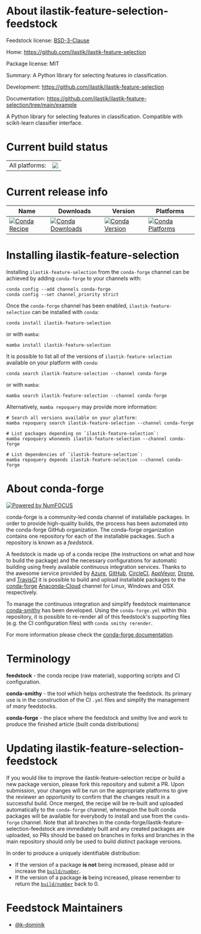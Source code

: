 About ilastik-feature-selection-feedstock
=========================================

Feedstock license: [BSD-3-Clause](https://github.com/conda-forge/ilastik-feature-selection-feedstock/blob/main/LICENSE.txt)

Home: https://github.com/ilastik/ilastik-feature-selection

Package license: MIT

Summary: A Python library for selecting features in classification.

Development: https://github.com/ilastik/ilastik-feature-selection

Documentation: https://github.com/ilastik/ilastik-feature-selection/tree/main/example

A Python library for selecting features in classification.
Compatible with scikit-learn classifier interface.


Current build status
====================


<table><tr><td>All platforms:</td>
    <td>
      <a href="https://dev.azure.com/conda-forge/feedstock-builds/_build/latest?definitionId=18891&branchName=main">
        <img src="https://dev.azure.com/conda-forge/feedstock-builds/_apis/build/status/ilastik-feature-selection-feedstock?branchName=main">
      </a>
    </td>
  </tr>
</table>

Current release info
====================

| Name | Downloads | Version | Platforms |
| --- | --- | --- | --- |
| [![Conda Recipe](https://img.shields.io/badge/recipe-ilastik--feature--selection-green.svg)](https://anaconda.org/conda-forge/ilastik-feature-selection) | [![Conda Downloads](https://img.shields.io/conda/dn/conda-forge/ilastik-feature-selection.svg)](https://anaconda.org/conda-forge/ilastik-feature-selection) | [![Conda Version](https://img.shields.io/conda/vn/conda-forge/ilastik-feature-selection.svg)](https://anaconda.org/conda-forge/ilastik-feature-selection) | [![Conda Platforms](https://img.shields.io/conda/pn/conda-forge/ilastik-feature-selection.svg)](https://anaconda.org/conda-forge/ilastik-feature-selection) |

Installing ilastik-feature-selection
====================================

Installing `ilastik-feature-selection` from the `conda-forge` channel can be achieved by adding `conda-forge` to your channels with:

```
conda config --add channels conda-forge
conda config --set channel_priority strict
```

Once the `conda-forge` channel has been enabled, `ilastik-feature-selection` can be installed with `conda`:

```
conda install ilastik-feature-selection
```

or with `mamba`:

```
mamba install ilastik-feature-selection
```

It is possible to list all of the versions of `ilastik-feature-selection` available on your platform with `conda`:

```
conda search ilastik-feature-selection --channel conda-forge
```

or with `mamba`:

```
mamba search ilastik-feature-selection --channel conda-forge
```

Alternatively, `mamba repoquery` may provide more information:

```
# Search all versions available on your platform:
mamba repoquery search ilastik-feature-selection --channel conda-forge

# List packages depending on `ilastik-feature-selection`:
mamba repoquery whoneeds ilastik-feature-selection --channel conda-forge

# List dependencies of `ilastik-feature-selection`:
mamba repoquery depends ilastik-feature-selection --channel conda-forge
```


About conda-forge
=================

[![Powered by
NumFOCUS](https://img.shields.io/badge/powered%20by-NumFOCUS-orange.svg?style=flat&colorA=E1523D&colorB=007D8A)](https://numfocus.org)

conda-forge is a community-led conda channel of installable packages.
In order to provide high-quality builds, the process has been automated into the
conda-forge GitHub organization. The conda-forge organization contains one repository
for each of the installable packages. Such a repository is known as a *feedstock*.

A feedstock is made up of a conda recipe (the instructions on what and how to build
the package) and the necessary configurations for automatic building using freely
available continuous integration services. Thanks to the awesome service provided by
[Azure](https://azure.microsoft.com/en-us/services/devops/), [GitHub](https://github.com/),
[CircleCI](https://circleci.com/), [AppVeyor](https://www.appveyor.com/),
[Drone](https://cloud.drone.io/welcome), and [TravisCI](https://travis-ci.com/)
it is possible to build and upload installable packages to the
[conda-forge](https://anaconda.org/conda-forge) [Anaconda-Cloud](https://anaconda.org/)
channel for Linux, Windows and OSX respectively.

To manage the continuous integration and simplify feedstock maintenance
[conda-smithy](https://github.com/conda-forge/conda-smithy) has been developed.
Using the ``conda-forge.yml`` within this repository, it is possible to re-render all of
this feedstock's supporting files (e.g. the CI configuration files) with ``conda smithy rerender``.

For more information please check the [conda-forge documentation](https://conda-forge.org/docs/).

Terminology
===========

**feedstock** - the conda recipe (raw material), supporting scripts and CI configuration.

**conda-smithy** - the tool which helps orchestrate the feedstock.
                   Its primary use is in the construction of the CI ``.yml`` files
                   and simplify the management of *many* feedstocks.

**conda-forge** - the place where the feedstock and smithy live and work to
                  produce the finished article (built conda distributions)


Updating ilastik-feature-selection-feedstock
============================================

If you would like to improve the ilastik-feature-selection recipe or build a new
package version, please fork this repository and submit a PR. Upon submission,
your changes will be run on the appropriate platforms to give the reviewer an
opportunity to confirm that the changes result in a successful build. Once
merged, the recipe will be re-built and uploaded automatically to the
`conda-forge` channel, whereupon the built conda packages will be available for
everybody to install and use from the `conda-forge` channel.
Note that all branches in the conda-forge/ilastik-feature-selection-feedstock are
immediately built and any created packages are uploaded, so PRs should be based
on branches in forks and branches in the main repository should only be used to
build distinct package versions.

In order to produce a uniquely identifiable distribution:
 * If the version of a package **is not** being increased, please add or increase
   the [``build/number``](https://docs.conda.io/projects/conda-build/en/latest/resources/define-metadata.html#build-number-and-string).
 * If the version of a package **is** being increased, please remember to return
   the [``build/number``](https://docs.conda.io/projects/conda-build/en/latest/resources/define-metadata.html#build-number-and-string)
   back to 0.

Feedstock Maintainers
=====================

* [@k-dominik](https://github.com/k-dominik/)

